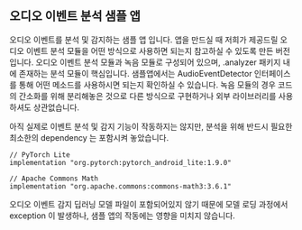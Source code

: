 ## 오디오 이벤트 분석 샘플 앱

오디오 이벤트를 분석 및 감지하는 샘플 앱 입니다.
앱을 만드실 때 저희가 제공드릴 오디오 이벤트 분석 모듈을 어떤 방식으로 사용하면 되는지 참고하실 수 있도록 만든 버전입니다.
오디오 이벤트 분석 모듈과 녹음 모듈로 구성되어 있으며, .analyzer 패키지 내에 존재하는 분석 모듈이 핵심입니다.
샘플앱에서는 AudioEventDetector 인터페이스를 통해 어떤 메소드를 사용하시면 되는지 확인하실 수 있습니다.
녹음 모듈의 경우 코드의 간소화를 위해 분리해놓은 것으로 다른 방식으로 구현하거나 외부 라이브러리를 사용하셔도 상관없습니다.

아직 실제로 이벤트 분석 및 감지 기능이 작동하지는 않지만, 분석을 위해 반드시 필요한 최소한의 dependency 는 포함시켜 놓았습니다.

```
// PyTorch Lite
implementation "org.pytorch:pytorch_android_lite:1.9.0"

// Apache Commons Math
implementation "org.apache.commons:commons-math3:3.6.1"
```

오디오 이벤트 감지 딥러닝 모델 파일이 포함되어있지 않기 때문에 모델 로딩 과정에서 exception 이 발생하나, 샘플 앱의 작동에는 영향을 미치지 않습니다.
